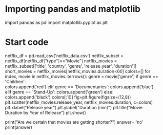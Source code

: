 # Importing pandas and matplotlib
import pandas as pd
import matplotlib.pyplot as plt

# Start code
netflix_df = pd.read_csv('netflix_data.csv')
netflix_subset = netflix_df[netflix_df["type"]=="Movie"]
netflix_movies = netflix_subset[['title', 'country', 'genre', 'release_year', 'duration']]
short_movies = netflix_movies[netflix_movies.duration<60]
colors=[]
for index, movie in netflix_movies.iterrows():
    genre = movie['genre']
    if genre == 'Children':  
        colors.append('red')
    elif genre == 'Documentaries':
        colors.append('blue')
    elif genre == 'Stand-Up':
        colors.append('green')
    else:
        colors.append('black')
colors[:10]
fig=plt.figure(figsize=(12,8))
plt.scatter(netflix_movies.release_year, netflix_movies.duration, c=colors)
plt.xlabel("Release year")
plt.ylabel("Duration (min)")
plt.title("Movie Duration by Year of Release")
plt.show()

print("Are we certain that movies are getting shorter?")
answer= 'no'
print(answer)
